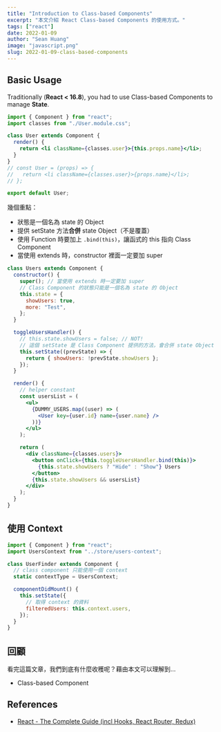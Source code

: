 ```yaml
---
title: "Introduction to Class-based Components"
excerpt: "本文介紹 React Class-based Components 的使用方式。"
tags: ["react"]
date: 2022-01-09
author: "Sean Huang"
image: "javascript.png"
slug: 2022-01-09-class-based-components
---
```


## Basic Usage

Traditionally (**React < 16.8**), you had to use Class-based Components to manage **State**.

```jsx
import { Component } from "react";
import classes from "./User.module.css";

class User extends Component {
  render() {
    return <li className={classes.user}>{this.props.name}</li>;
  }
}
// const User = (props) => {
//   return <li className={classes.user}>{props.name}</li>;
// };

export default User;
```

幾個重點：

- 狀態是一個名為 state 的 Object
- 提供 setState 方法**合併** state Object（不是覆蓋）
- 使用 Function 時要加上 `.bind(this)`，讓函式的 this 指向 Class Component
- 當使用 extends 時，constructor 裡面一定要加 super

```jsx
class Users extends Component {
  constructor() {
    super(); // 當使用 extends 時一定要加 super
    // Class Component 的狀態只能是一個名為 state 的 Object
    this.state = {
      showUsers: true,
      more: "Test",
    };
  }

  toggleUsersHandler() {
    // this.state.showUsers = false; // NOT!
    // 這個 setState 是 Class Component 提供的方法，會合併 state Object
    this.setState((prevState) => {
      return { showUsers: !prevState.showUsers };
    });
  }

  render() {
    // helper constant
    const usersList = (
      <ul>
        {DUMMY_USERS.map((user) => (
          <User key={user.id} name={user.name} />
        ))}
      </ul>
    );

    return (
      <div className={classes.users}>
        <button onClick={this.toggleUsersHandler.bind(this)}>
          {this.state.showUsers ? "Hide" : "Show"} Users
        </button>
        {this.state.showUsers && usersList}
      </div>
    );
  }
}
```

## 使用 Context

```jsx
import { Component } from "react";
import UsersContext from "../store/users-context";

class UserFinder extends Component {
  // class component 只能使用一個 context
  static contextType = UsersContext;

  componentDidMount() {
    this.setState({
      // 取得 context 的資料
      filteredUsers: this.context.users,
    });
  }
}
```

## 回顧

看完這篇文章，我們到底有什麼收穫呢？藉由本文可以理解到…

- Class-based Component

## References

- [React - The Complete Guide (incl Hooks, React Router, Redux)](https://www.udemy.com/course/react-the-complete-guide-incl-redux/)
